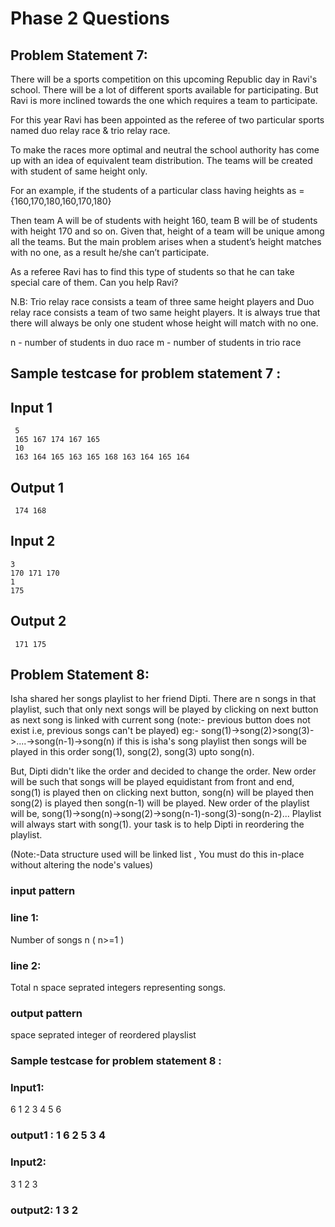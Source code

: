 # Phase 2 Questions

## Problem Statement 7:
There will be a sports competition on this upcoming Republic day in Ravi's school. There will be a lot of different sports available for participating. But Ravi is more inclined towards the one which requires a team to participate.

For this year Ravi has been appointed as the referee of two particular sports named duo relay race & trio relay race.

To make the races more optimal and neutral the school authority has come up with an idea of equivalent team distribution. The teams will be created with student of same height only.

For an example, if the students of a particular class having heights as = {160,170,180,160,170,180}

Then team A will be of students with height 160, team B will be of students with height 170 and so on. Given that, height of a team will be unique among all the teams.
But the main problem arises when a student’s height matches with no one, as a result he/she can’t participate.

As a referee Ravi has to find this type of students so that he can take special care of them.
Can you help Ravi?

N.B: Trio relay race consists a team of three same height players and Duo relay race consists a team of two same height players.
It is always true that there will always be only one student whose height will match with no one.


n - number of students in duo race
m - number of students in trio race
 
## Sample testcase for problem statement 7 :

## Input 1

     5
     165 167 174 167 165
     10
     163 164 165 163 165 168 163 164 165 164


## Output 1

     174 168

## Input 2

    3
    170 171 170
    1
    175


## Output 2

     171 175
  
      
  
   
## Problem Statement 8:
Isha shared her songs playlist to her friend Dipti.
There are n songs in that playlist, such that only next songs
will be played by clicking on next button as next song is linked with current song
(note:- previous button does not exist i.e, previous songs can't be played)
 eg:- song(1)->song(2)>song(3)->....->song(n-1)->song(n) if this is isha's song playlist
 then songs will be played in this order song(1), song(2), song(3) upto song(n).
 
 But, Dipti didn't like the order and decided to change the order.
 New order will be such that songs will be played equidistant from front and end,
 song(1) is played then on clicking next button, song(n) will be played
 then song(2) is played then song(n-1) will be played.
 New order of the playlist will be,
 song(1)->song(n)->song(2)->song(n-1)-song(3)-song(n-2)...
 Playlist will always start with song(1).
 your task is to help Dipti in reordering the playlist.
 
 (Note:-Data structure used will be linked list , You must do this in-place without
 altering the node's values)
### input pattern 
### line 1:
Number of songs n ( n>=1 )
### line 2:
Total n space seprated integers representing songs. 

### output pattern 
space seprated integer of reordered playslist 
### Sample testcase for problem statement 8 :

  ### Input1: 
  6
  1 2 3 4 5 6
    
  ### output1 : 1 6 2 5 3 4
   
   ### Input2:
   3
   1 2 3 
   
   ### output2: 1 3 2 
    
   
   
      
